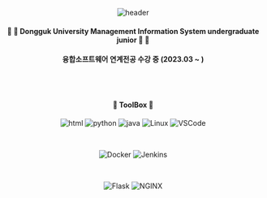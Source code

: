 <!--
**HyeonJeKim/HyeonJeKim** is a ✨ _special_ ✨ repository because its `README.md` (this file) appears on your GitHub profile.

Here are some ideas to get you started:

- 🔭 I’m currently working on ...
- 🌱 I’m currently learning ...
- 👯 I’m looking to collaborate on ...
- 🤔 I’m looking for help with ...
- 💬 Ask me about ...
- 📫 How to reach me: ...
- 😄 Pronouns: ...
- ⚡ Fun fact: ...
-->

<div align=center>
  
![header](https://capsule-render.vercel.app/api?&type=waving&color=gradient&customColorList=6,12,24,24,24,26&height=160&section=header&text=HyeonJe%20Kim&fontSize=40&animation=fadeIn&fontColor=2A4026&fontAlign=80&fontAlignY=30&rotate=-2)

<div>
  
#### :metal: :guitar: Dongguk University Management Information System undergraduate junior :guitar: :metal: 
#### 융합소프트웨어 연계전공 수강 중 (2023.03 ~ )
</div>

<br/>
<br/>

#### 🧰 ToolBox 🧰 

![html](https://img.shields.io/badge/HTML5-E34F26?style=for-the-badge&logo=html5&logoColor=white)
![python](https://img.shields.io/badge/Python-14354C?style=for-the-badge&logo=python&logoColor=white)
![java](https://img.shields.io/badge/Java-ED8B00?style=for-the-badge&logo=openjdk&logoColor=white)
![Linux](https://img.shields.io/badge/Linux-FCC624?style=for-the-badge&logo=Linux&logoColor=black)
![VSCode](https://img.shields.io/badge/Visual%20Studio%20Code-007ACC?style=for-the-badge&logo=visualstudiocode&logoColor=purple)

<br/>

![Docker](https://img.shields.io/badge/Docker-2496ED?style=for-the-badge&logo=Docker&logoColor=white)
![Jenkins](https://img.shields.io/badge/Jenkins-D24939?style=for-the-badge&logo=Jenkins&logoColor=black)

<br/>

![Flask](https://img.shields.io/badge/Flask-000000?style=for-the-badge&logo=Flask&logoColor=white)
![NGINX](https://img.shields.io/badge/NGINX-009639?style=for-the-badge&logo=nginx&logoColor=white)

<br/>


</div>
